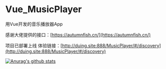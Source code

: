 # Vue_MusicPlayer
用Vue开发的音乐播放器App

感谢大佬提供的接口：[https://autumnfish.cn/](https://autumnfish.cn/)

项目已部署上线
体验链接：[http://duing.site:888/MusicPlayer/#/discovery](http://duing.site:888/MusicPlayer/#/discovery)

[![Anurag's github stats](https://github-readme-stats.vercel.app/api?username=Du-ing)](https://github.com/anuraghazra/github-readme-stats)
